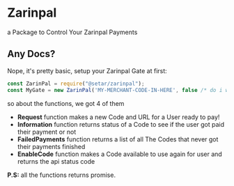 # Zarinpal
a Package to Control Your Zarinpal Payments

## Any Docs?
Nope, it's pretty basic, setup your Zarinpal Gate at first:
```js
const ZarinPal = require("@setar/zarinpal");
const MyGate = new ZarinPal('MY-MERCHANT-CODE-IN-HERE', false /* do i want sandbox option? */);
```

so about the functions, we got 4 of them

  - **Request** function makes a new Code and URL for a User ready to pay!
  - **Information** function returns status of a Code to see if the user got paid their payment or not
  - **FailedPayments** function returns a list of all The Codes that never got their payments finished
  - **EnableCode** function makes a Code available to use again for user and returns the api status code

**P.S:** all the functions returns promise.

